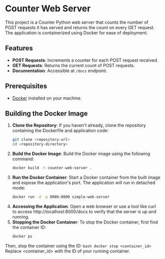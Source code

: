# Counter Web Server

This project is a Counter Python web server that counts the number of POST requests it has served and returns the count on every GET request. The application is containerized using Docker for ease of deployment.

## Features

- **POST Requests**: Increments a counter for each POST request received.
- **GET Requests**: Returns the current count of POST requests.
- **Documentation**: Accessible at `/docs` endpoint.

## Prerequisites

- [Docker](https://docs.docker.com/get-docker/) installed on your machine.

## Building the Docker Image

1. **Clone the Repository**: 
If you haven't already, clone the repository containing the Dockerfile and application code:
    ```bash
   git clone <repository-url>
   cd <repository-directory>
    ```
2. **Build the Docker Image**:
Build the Docker image using the following command:
    ```bash
    docker build -t counter-web-server .
    ```
3. **Run the Docker Container**:
Start a Docker container from the built image and expose the application's port. The application will run in detached mode:
    ```bash
    docker run -d -p 8000:8000 simple-web-server
    ```
4. **Accessing the Application**:
Open a web browser or use a tool like curl to access http://localhost:8000/docs to verify that the server is up and running.
5. **Stopping the Docker Container**:
To stop the Docker container, first find the container ID:
    ```bash
    docker ps
    ``` 
Then, stop the container using the ID:
    ```bash
    docker stop <container_id>
    ``` 
Replace <container_id> with the ID of your running container.


